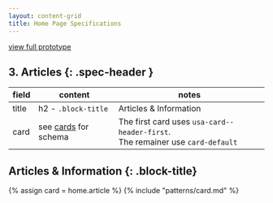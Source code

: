 ```yaml
---
layout: content-grid
title: Home Page Specifications
---
```

[view full prototype](/templates/home)


## 3. Articles {: .spec-header }

| field | content | notes| 
| -- | -- | --|
| title | h2 - `.block-title` | Articles & Information |
| card | see [cards](/patterns/card) for schema | The first card uses `usa-card--header-first`. <br> The remainer use `card-default` |


## Articles & Information {: .block-title}

{% assign card = home.article %}
{% include "patterns/card.md" %}




